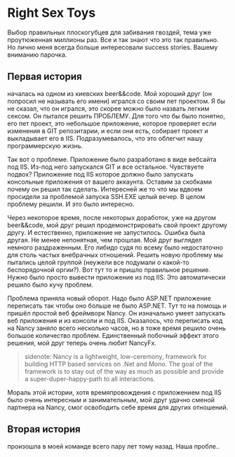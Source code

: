 # Right Sex Toys

Выбор правильных плоскогубцев для забивания гвоздей, тема уже проутюженная миллионы раз. Все и так знают что это так правильно. Но лично меня всегда больше интересовали success stories. Вашему вниманию парочка.

## Первая история 
началась на одном из киевских beer&&code. Мой хороший друг (он попросил не называть его имени) игрался со своим пет проектом. Я бы не сказал, что он игрался, это скорее можно было назвать легким сексом. Он пытался решить ПРОБЛЕМУ. Для того что бы было понятно, его пет проект, это небольшое приложение, которое проверяет если изменения в GIT репозитарии, и если они есть, собирает проект и выкладывает его в IIS. Подразумевалось, что это облегчит нашу программерскую жизнь. 

Так вот о проблеме. Приложение было разработано в виде вебсайта под IIS. Из-под него запускался GIT и все остальное. Чувствуете подвох? Приложение под IIS которое должно было запускать консольные приложения от вашего аккаунта. Оставим за скобками почему он решил так сделать. Интересней же то что мы вдвоем просидели за проблемой запуска SSH.EXE целый вечер. В целом проблему решили. И это было интересно.

Через некоторое время, после некоторых доработок, уже на другом beer&&code, мой друг решил продемонстрировать свой проект другому другу. И естественно, приложение не запустилось. Ошибка была другая. Не менее непонятная, чем прошлая. Мой друг выглядел немного раздраженным. Его либидо судя по всему было недостаточно для столь частых внебрачных отношений. Решить новую проблему мы пытались целой группой (неужели все подумали о какой-то беспорядочной оргии?). Вот тут то и пришло правильное решение. Нужно было просто вывести приложение из под IIS. Это автоматически решило было кучу проблем. 

Проблема приняла новый оборот. Надо было ASP.NET приложение переписать так чтобы оно больше не было ASP.NET. Тут то на помощь и пришёл простой веб фреймворк Nancy. Он изначально умеет запускать веб приложения и из консоли и под IIS. Оказалось, что переписать код на Nancy заняло всего несколько часов, но в тоже время решило очень большое количество проблем. Единственный побочный эффект этого решения, мой друг теперь очень любит NancyFx.

> sidenote: Nancy is a lightweight, low-ceremony, framework for building HTTP based services on .Net and Mono. The goal of the framework is to stay out of the way as much as possible and provide a super-duper-happy-path to all interactions.

Мораль этой истории, хотя времяпровождения с приложением под IIS было очень интересным и занимательным, мой друг удачно сменой партнера на Nancy, смог освободить себе время для других отношений.

## Вторая история
произошла в моей команде всего пару лет тому назад. Наша пробле..